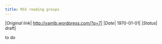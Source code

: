 ```yaml
---
title: RSS reading groups
---
```


|*Original link*| http://yamlb.wordpress.com/?p=7|
|*Date*| 1970-01-01|
|*Status*| draft|

to do